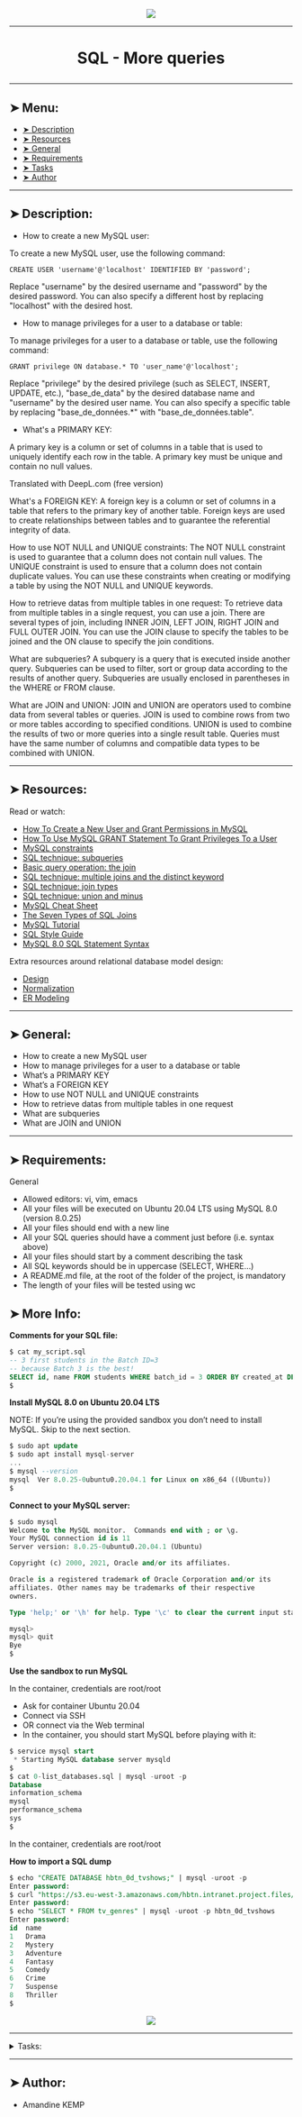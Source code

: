 <p align="center">
    <img [SQL - More queries] src="https://media.geeksforgeeks.org/wp-content/cdn-uploads/20230128155315/10-Most-Used-SQL-Queries-For-Developers.png">
</p>

----------

# <p align="center">SQL - More queries</p>

----------

## ➤ Menu:

* [➤ Description](https://github.com/amandinekemp/holbertonschool-higher_level_programming/tree/main/SQL_more_queries#-description)
* [➤ Resources](https://github.com/amandinekemp/holbertonschool-higher_level_programming/tree/main/SQL_more_queries#-resources)
* [➤ General](https://github.com/amandinekemp/holbertonschool-higher_level_programming/tree/main/SQL_more_queries#-general)
* [➤ Requirements](https://github.com/amandinekemp/holbertonschool-higher_level_programming/tree/main/SQL_more_queries#-requirements)
* [➤ Tasks](https://github.com/amandinekemp/holbertonschool-higher_level_programming/tree/main/SQL_more_queries#-author)
* [➤ Author](https://github.com/amandinekemp/holbertonschool-higher_level_programming/tree/main/SQL_more_queries#-author)

----------

## ➤ Description:

* How to create a new MySQL user:

To create a new MySQL user, use the following command:
```
CREATE USER 'username'@'localhost' IDENTIFIED BY 'password';
```
Replace "username" by the desired username and "password" by the desired password. You can also specify a different host by replacing "localhost" with the desired host.

* How to manage privileges for a user to a database or table:

To manage privileges for a user to a database or table, use the following command:
```
GRANT privilege ON database.* TO 'user_name'@'localhost';
```
Replace "privilege" by the desired privilege (such as SELECT, INSERT, UPDATE, etc.), "base_de_data" by the desired database name and "username" by the desired user name. You can also specify a specific table by replacing "base_de\_données.\*" with "base_de\_données.table".

* What's a PRIMARY KEY:

A primary key is a column or set of columns in a table that is used to uniquely identify each row in the table. A primary key must be unique and contain no null values.

Translated with DeepL.com (free version)

What's a FOREIGN KEY:
A foreign key is a column or set of columns in a table that refers to the primary key of another table. Foreign keys are used to create relationships between tables and to guarantee the referential integrity of data.

How to use NOT NULL and UNIQUE constraints:
The NOT NULL constraint is used to guarantee that a column does not contain null values. The UNIQUE constraint is used to ensure that a column does not contain duplicate values. You can use these constraints when creating or modifying a table by using the NOT NULL and UNIQUE keywords.

How to retrieve datas from multiple tables in one request:
To retrieve data from multiple tables in a single request, you can use a join. There are several types of join, including INNER JOIN, LEFT JOIN, RIGHT JOIN and FULL OUTER JOIN. You can use the JOIN clause to specify the tables to be joined and the ON clause to specify the join conditions.

What are subqueries?
A subquery is a query that is executed inside another query. Subqueries can be used to filter, sort or group data according to the results of another query. Subqueries are usually enclosed in parentheses in the WHERE or FROM clause.

What are JOIN and UNION:
JOIN and UNION are operators used to combine data from several tables or queries. JOIN is used to combine rows from two or more tables according to specified conditions. UNION is used to combine the results of two or more queries into a single result table. Queries must have the same number of columns and compatible data types to be combined with UNION.

----------

## ➤ Resources:

Read or watch:

* [How To Create a New User and Grant Permissions in MySQL](https://intranet.hbtn.io/rltoken/1tuxYhEv__bmrwkAicbjpA)
* [How To Use MySQL GRANT Statement To Grant Privileges To a User](https://intranet.hbtn.io/rltoken/km4VxJIBhjKVfiWEBETk-w)
* [MySQL constraints](https://intranet.hbtn.io/rltoken/AHI2a6vFyr8h4LeI6xK96w)
* [SQL technique: subqueries](https://intranet.hbtn.io/rltoken/UvrRJYwhKKL-WcqdfR4ZTg)
* [Basic query operation: the join](https://intranet.hbtn.io/rltoken/vZviDvoYzQSi5asDz-ZsqA)
* [SQL technique: multiple joins and the distinct keyword](https://intranet.hbtn.io/rltoken/vjcpTEMrRJUOXIWBdzzlMg)
* [SQL technique: join types](https://intranet.hbtn.io/rltoken/s0sG5NqFN4nw4-k0KJNBbg)
* [SQL technique: union and minus](https://intranet.hbtn.io/rltoken/tv7XqDq1naSlqSz042VBjA)
* [MySQL Cheat Sheet](https://intranet.hbtn.io/rltoken/g8QlxhHt2_WHdIXE-2oYYw)
* [The Seven Types of SQL Joins](https://intranet.hbtn.io/rltoken/o6faV44f8S34zW3FiO5Mgg)
* [MySQL Tutorial](https://intranet.hbtn.io/rltoken/T3VjE1yBfwJcd1hDD4tItw)
* [SQL Style Guide](https://intranet.hbtn.io/rltoken/0NaQZjOUvQuWy0xGPhTkVw)
* [MySQL 8.0 SQL Statement Syntax](https://intranet.hbtn.io/rltoken/R5KAnzO4iwYo2LgD3eKL8A)

Extra resources around relational database model design:

* [Design](https://intranet.hbtn.io/rltoken/A81_Vk2TV-f_f5wG0HK6Zw)
* [Normalization](https://intranet.hbtn.io/rltoken/cwgE_DVy7l3ap6lCVJsPZQ)
* [ER Modeling](https://intranet.hbtn.io/rltoken/1JFNpSloiEAI7aLW2rnyKw)

----------

## ➤ General:

* How to create a new MySQL user
* How to manage privileges for a user to a database or table
* What’s a PRIMARY KEY
* What’s a FOREIGN KEY
* How to use NOT NULL and UNIQUE constraints
* How to retrieve datas from multiple tables in one request
* What are subqueries
* What are JOIN and UNION

----------

## ➤ Requirements:

General

* Allowed editors: vi, vim, emacs
* All your files will be executed on Ubuntu 20.04 LTS using MySQL 8.0 (version 8.0.25)
* All your files should end with a new line
* All your SQL queries should have a comment just before (i.e. syntax above)
* All your files should start by a comment describing the task
* All SQL keywords should be in uppercase (SELECT, WHERE…)
* A README.md file, at the root of the folder of the project, is mandatory
* The length of your files will be tested using wc

## ➤ More Info:

**Comments for your SQL file:**

```sql
$ cat my_script.sql
-- 3 first students in the Batch ID=3
-- because Batch 3 is the best!
SELECT id, name FROM students WHERE batch_id = 3 ORDER BY created_at DESC LIMIT 3;
$
```

**Install MySQL 8.0 on Ubuntu 20.04 LTS**

NOTE: If you’re using the provided sandbox you don’t need to install MySQL. Skip to the next section.

```sql
$ sudo apt update
$ sudo apt install mysql-server
...
$ mysql --version
mysql  Ver 8.0.25-0ubuntu0.20.04.1 for Linux on x86_64 ((Ubuntu))
$
```

**Connect to your MySQL server:**

```sql
$ sudo mysql
Welcome to the MySQL monitor.  Commands end with ; or \g.
Your MySQL connection id is 11
Server version: 8.0.25-0ubuntu0.20.04.1 (Ubuntu)

Copyright (c) 2000, 2021, Oracle and/or its affiliates.

Oracle is a registered trademark of Oracle Corporation and/or its
affiliates. Other names may be trademarks of their respective
owners.

Type 'help;' or '\h' for help. Type '\c' to clear the current input statement.

mysql>
mysql> quit
Bye
$
```

**Use the sandbox to run MySQL**

In the container, credentials are root/root

* Ask for container Ubuntu 20.04
* Connect via SSH
* OR connect via the Web terminal
* In the container, you should start MySQL before playing with it:

```sql
$ service mysql start                                                   
 * Starting MySQL database server mysqld 
$
$ cat 0-list_databases.sql | mysql -uroot -p                               
Database                                                                                   
information_schema                                                                         
mysql                                                                                      
performance_schema                                                                         
sys                      
$
```

In the container, credentials are root/root

**How to import a SQL dump**

```sql
$ echo "CREATE DATABASE hbtn_0d_tvshows;" | mysql -uroot -p
Enter password: 
$ curl "https://s3.eu-west-3.amazonaws.com/hbtn.intranet.project.files/holbertonschool-higher-level_programming+/274/hbtn_0d_tvshows.sql" -s | mysql -uroot -p hbtn_0d_tvshows
Enter password: 
$ echo "SELECT * FROM tv_genres" | mysql -uroot -p hbtn_0d_tvshows
Enter password: 
id  name
1   Drama
2   Mystery
3   Adventure
4   Fantasy
5   Comedy
6   Crime
7   Suspense
8   Thriller
$
```
<p align="center">
    <img [Cheatsheet - SQL joins] src="https://github.com/amandinekemp/holbertonschool-higher_level_programming/blob/main/SQL_more_queries/bc2575fee3303b731031.png">
</p>

----------

<details>
<summary>Tasks:</summary>

### 0. 0. My privileges!

Write a script that lists all privileges of the MySQL users user_0d_1 and user_0d_2 on your server (in localhost).

```sql
guillaume@ubuntu:~/$ cat 0-privileges.sql | mysql -hlocalhost -uroot -p
Enter password: 
ERROR 1141 (42000) at line 3: There is no such grant defined for user 'user_0d_1' on host 'localhost'
guillaume@ubuntu:~/$ 
guillaume@ubuntu:~/$ echo "CREATE USER 'user_0d_1'@'localhost';" |  mysql -hlocalhost -uroot -p
Enter password: 
guillaume@ubuntu:~/$ echo "GRANT ALL PRIVILEGES ON *.* TO 'user_0d_1'@'localhost';" |  mysql -hlocalhost -uroot -p
Enter password: 
guillaume@ubuntu:~/$ cat 0-privileges.sql | mysql -hlocalhost -uroot -p
Enter password: 
Grants for user_0d_1@localhost                                                                                                
GRANT SELECT, INSERT, UPDA..., DROP ROLE ON *.* TO `user_0d_1`@`localhost`                                                                                                                             
GRANT APPLICATION_PASSWORD_ADMIN,AUDIT...,XA_RECOVER_ADMIN ON *.* TO `user_0d_1`@`localhost`                                        
ERROR 1141 (42000) at line 4: There is no such grant defined for user 'user_0d_2' on host 'localhost'              
guillaume@ubuntu:~/$
```

Repo:

* GitHub repository: holbertonschool-higher_level_programming
* Directory: SQL_more_queries
* File: 0-privileges.sql
  
### 1. Root user

Write a script that creates the MySQL server user user_0d_1.

* user_0d_1 should have all privileges on your MySQL server
* The user_0d_1 password should be set to user_0d_1_pwd
* If the user user_0d_1 already exists, your script should not fail

```sql
guillaume@ubuntu:~/$ cat 1-create_user.sql | mysql -hlocalhost -uroot -p
Enter password: 
guillaume@ubuntu:~/$ cat 0-privileges.sql | mysql -hlocalhost -uroot -p
Enter password: 
Grants for user_0d_1@localhost                                                                                                
GRANT SELECT, INSERT..., DROP ROLE ON *.* TO `user_0d_1`@`localhost`                                                                                                                             
GRANT APPLICATION_PASSWORD_ADMIN,...,XA_RECOVER_ADMIN ON *.* TO `user_0d_1`@`localhost`                                        
ERROR 1141 (42000) at line 4: There is no such grant defined for user 'user_0d_2' on host 'localhost'
guillaume@ubuntu:~/$
```

Repo:

* GitHub repository: holbertonschool-higher_level_programming
* Directory: SQL_more_queries
* File: 1-create_user.sql
  
### 2. Read user

Write a script that creates the database hbtn_0d_2 and the user user_0d_2.

* user_0d_2 should have only SELECT privilege in the database hbtn_0d_2
* The user_0d_2 password should be set to user_0d_2_pwd
* If the database hbtn_0d_2 already exists, your script should not fail
* If the user user_0d_2 already exists, your script should not fail

```sql
guillaume@ubuntu:~/$ cat 2-create_read_user.sql | mysql -hlocalhost -uroot -p
Enter password: 
guillaume@ubuntu:~/$ cat 0-privileges.sql | mysql -hlocalhost -uroot -p
Enter password: 
Grants for user_0d_1@localhost                                                                                                
GRANT SELECT, ..., DROP ROLE ON *.* TO `user_0d_1`@`localhost`                                                                                                                             
GRANT APPLICATION_PASSWORD_ADMIN,...,XA_RECOVER_ADMIN ON *.* TO `user_0d_1`@`localhost`                                        
Grants for user_0d_2@localhost                                                                                                
GRANT USAGE ON *.* TO `user_0d_2`@`localhost`                                                                                 
GRANT SELECT ON `hbtn_0d_2`.* TO `user_0d_2`@`localhost`  
guillaume@ubuntu:~/$
```

Repo:

* GitHub repository: holbertonschool-higher_level_programming
* Directory: SQL_more_queries
* File: 2-create_read_user.sql
  
3. Always a name

Write a script that creates the table force_name on your MySQL server.

* force_name description:
  * id INT
  * name VARCHAR(256) can’t be null
* The database name will be passed as an argument of the mysql command
* If the table force_name already exists, your script should not fail

```sql
guillaume@ubuntu:~/$ cat 3-force_name.sql | mysql -hlocalhost -uroot -p hbtn_0d_2
Enter password: 
guillaume@ubuntu:~/$ echo 'INSERT INTO force_name (id, name) VALUES (89, "Best School");' | mysql -hlocalhost -uroot -p hbtn_0d_2
Enter password: 
guillaume@ubuntu:~/$ echo 'SELECT * FROM force_name;' | mysql -hlocalhost -uroot -p hbtn_0d_2
Enter password: 
id  name
89  Best School
guillaume@ubuntu:~/$ echo 'INSERT INTO force_name (id) VALUES (333);' | mysql -hlocalhost -uroot -p hbtn_0d_2
Enter password: 
ERROR 1364 (HY000) at line 1: Field 'name' doesn't have a default value
guillaume@ubuntu:~/$ echo 'SELECT * FROM force_name;' | mysql -hlocalhost -uroot -p hbtn_0d_2
Enter password: 
id  name
89  Best School
guillaume@ubuntu:~/$
```

Repo:

* GitHub repository: holbertonschool-higher_level_programming
* Directory: SQL_more_queries
* File: 3-force_name.sql
  
### 4. ID can't be null

Write a script that creates the table id_not_null on your MySQL server.

* id_not_null description:
  * id INT with the default value 1
  * name VARCHAR(256)
* The database name will be passed as an argument of the mysql command
* If the table id_not_null already exists, your script should not fail

```sql
guillaume@ubuntu:~/$ cat 4-never_empty.sql | mysql -hlocalhost -uroot -p hbtn_0d_2
Enter password: 
guillaume@ubuntu:~/$ echo 'INSERT INTO id_not_null (id, name) VALUES (89, "Best School");' | mysql -hlocalhost -uroot -p hbtn_0d_2
Enter password: 
guillaume@ubuntu:~/$ echo 'SELECT * FROM id_not_null;' | mysql -hlocalhost -uroot -p hbtn_0d_2
Enter password: 
id  name
89  Best School
guillaume@ubuntu:~/$ echo 'INSERT INTO id_not_null (name) VALUES ("Best");' | mysql -hlocalhost -uroot -p hbtn_0d_2
Enter password: 
guillaume@ubuntu:~/$ echo 'SELECT * FROM id_not_null;' | mysql -hlocalhost -uroot -p hbtn_0d_2
Enter password: 
id  name
89  Best School
1   Best
guillaume@ubuntu:~/$
```

Repo:

* GitHub repository: holbertonschool-higher_level_programming
* Directory: SQL_more_queries
* File: 4-never_empty.sql
  
### 5. Unique ID

Write a script that creates the table unique_id on your MySQL server.

* unique_id description:
  * id INT with the default value 1 and must be unique
  * name VARCHAR(256)
* The database name will be passed as an argument of the mysql command
* If the table unique_id already exists, your script should not fail

```sql
guillaume@ubuntu:~/$ cat 5-unique_id.sql | mysql -hlocalhost -uroot -p hbtn_0d_2
Enter password: 
guillaume@ubuntu:~/$ echo 'INSERT INTO unique_id (id, name) VALUES (89, "Best School");' | mysql -hlocalhost -uroot -p hbtn_0d_2
Enter password: 
guillaume@ubuntu:~/$ echo 'SELECT * FROM unique_id;' | mysql -hlocalhost -uroot -p hbtn_0d_2
Enter password: 
id  name
89  Best School
guillaume@ubuntu:~/$ echo 'INSERT INTO unique_id (id, name) VALUES (89, "Best");' | mysql -hlocalhost -uroot -p hbtn_0d_2
Enter password: 
ERROR 1062 (23000) at line 1: Duplicate entry '89' for key 'unique_id.id'
guillaume@ubuntu:~/$ echo 'SELECT * FROM unique_id;' | mysql -hlocalhost -uroot -p hbtn_0d_2
Enter password: 
id  name
89  Best School
guillaume@ubuntu:~/$
```

Repo:

* GitHub repository: holbertonschool-higher_level_programming
* Directory: SQL_more_queries
* File: 5-unique_id.sql
  
6. States table

Write a script that creates the database hbtn_0d_usa and the table states (in the database hbtn_0d_usa) on your MySQL server.

* states description:
  * id INT unique, auto generated, can’t be null and is a primary key
  * name VARCHAR(256) can’t be null
* If the database hbtn_0d_usa already exists, your script should not fail
* If the table states already exists, your script should not fail

```sql
guillaume@ubuntu:~/$ cat 6-states.sql | mysql -hlocalhost -uroot -p
Enter password: 
guillaume@ubuntu:~/$ echo 'INSERT INTO states (name) VALUES ("California"), ("Arizona"), ("Texas");' | mysql -hlocalhost -uroot -p hbtn_0d_usa
Enter password: 
guillaume@ubuntu:~/$ echo 'SELECT * FROM states;' | mysql -hlocalhost -uroot -p hbtn_0d_usa
Enter password: 
id  name
1   California
2   Arizona
3   Texas
guillaume@ubuntu:~/$
```

Repo:

* GitHub repository: holbertonschool-higher_level_programming
* Directory: SQL_more_queries
* File: 6-states.sql
  
### 7. Cities table

Write a script that creates the database hbtn_0d_usa and the table cities (in the database hbtn_0d_usa) on your MySQL server.

* cities description:
  * id INT unique, auto generated, can’t be null and is a primary key
  * state_id INT, can’t be null and must be a FOREIGN KEY that references to id of the states table
  * name VARCHAR(256) can’t be null
* If the database hbtn_0d_usa already exists, your script should not fail
* If the table cities already exists, your script should not fail

```sql
guillaume@ubuntu:~/$ cat 7-cities.sql | mysql -hlocalhost -uroot -p
Enter password: 
guillaume@ubuntu:~/$ echo 'INSERT INTO cities (state_id, name) VALUES (1, "San Francisco");' | mysql -hlocalhost -uroot -p hbtn_0d_usa
Enter password: 
guillaume@ubuntu:~/$ echo 'SELECT * FROM cities;' | mysql -hlocalhost -uroot -p hbtn_0d_usa
Enter password: 
id  state_id    name
1   1   San Francisco
guillaume@ubuntu:~/$ echo 'INSERT INTO cities (state_id, name) VALUES (10, "Paris");' | mysql -hlocalhost -uroot -p hbtn_0d_usa
Enter password: 
ERROR 1452 (23000) at line 1: Cannot add or update a child row: a foreign key constraint fails (`hbtn_0d_usa`.`cities`, CONSTRAINT `cities_ibfk_1` FOREIGN KEY (`state_id`) REFERENCES `states` (`id`))
guillaume@ubuntu:~/$ echo 'SELECT * FROM cities;' | mysql -hlocalhost -uroot -p hbtn_0d_usa
Enter password: 
id  state_id    name
1   1   San Francisco
guillaume@ubuntu:~/$
```

Repo:

* GitHub repository: holbertonschool-higher_level_programming
* Directory: SQL_more_queries
* File: 7-cities.sql
  
### 8. Cities of California

Write a script that lists all the cities of California that can be found in the database hbtn_0d_usa.

* The states table contains only one record where name = California (but the id can be different, as per the example)
* Results must be sorted in ascending order by cities.id
* You are not allowed to use the JOIN keyword
* The database name will be passed as an argument of the mysql command

```sql
guillaume@ubuntu:~/$ echo 'SELECT * FROM states;' | mysql -hlocalhost -uroot -p hbtn_0d_usa
Enter password: 
id  name
1   California
2   Arizona
3   Texas
4   Utah
guillaume@ubuntu:~/$ echo 'SELECT * FROM cities;' | mysql -hlocalhost -uroot -p hbtn_0d_usa
Enter password: 
id  state_id    name
1   1   San Francisco
2   1   San Jose
4   2   Page
6   3   Paris
7   3   Houston
8   3   Dallas
guillaume@ubuntu:~/$ cat 8-cities_of_california_subquery.sql | mysql -hlocalhost -uroot -p hbtn_0d_usa
Enter password: 
id  name
1   San Francisco
2   San Jose
guillaume@ubuntu:~/$
```

Repo:

* GitHub repository: holbertonschool-higher_level_programming
* Directory: SQL_more_queries
* File: 8-cities_of_california_subquery.sql
  
9. Cities by States

Write a script that lists all cities contained in the database hbtn_0d_usa.

* Each record should display: cities.id - cities.name - states.name
* Results must be sorted in ascending order by cities.id
* You can use only one SELECT statement
* The database name will be passed as an argument of the mysql command

```sql
guillaume@ubuntu:~/$ echo 'SELECT * FROM states;' | mysql -hlocalhost -uroot -p hbtn_0d_usa
Enter password: 
id  name
1   California
2   Arizona
3   Texas
4   Utah
guillaume@ubuntu:~/$ echo 'SELECT * FROM cities;' | mysql -hlocalhost -uroot -p hbtn_0d_usa
Enter password: 
id  state_id    name
1   1   San Francisco
2   1   San Jose
4   2   Page
6   3   Paris
7   3   Houston
8   3   Dallas
guillaume@ubuntu:~/$ cat 9-cities_by_state_join.sql | mysql -hlocalhost -uroot -p hbtn_0d_usa
Enter password: 
id  name    name
1   San Francisco   California
2   San Jose    California
4   Page    Arizona
6   Paris   Texas
7   Houston Texas
8   Dallas  Texas
guillaume@ubuntu:~/$
```

Repo:

* GitHub repository: holbertonschool-higher_level_programming
* Directory: SQL_more_queries
* File: 9-cities_by_state_join.sql
  
### 10. Genre ID by show

Import the database dump from hbtn_0d_tvshows to your MySQL server: download

Write a script that lists all shows contained in hbtn_0d_tvshows that have at least one genre linked.

* Each record should display: tv_shows.title - tv_show_genres.genre_id
* Results must be sorted in ascending order by tv_shows.title and tv_show_genres.genre_id
* You can use only one SELECT statement
* The database name will be passed as an argument of the mysql command

```sql
guillaume@ubuntu:~/$ cat 10-genre_id_by_show.sql | mysql -hlocalhost -uroot -p hbtn_0d_tvshows
Enter password: 
title   genre_id
Breaking Bad    1
Breaking Bad    6
Breaking Bad    7
Breaking Bad    8
Dexter  1
Dexter  2
Dexter  6
Dexter  7
Dexter  8
Game of Thrones 1
Game of Thrones 3
Game of Thrones 4
House   1
House   2
New Girl    5
Silicon Valley  5
The Big Bang Theory 5
The Last Man on Earth   1
The Last Man on Earth   5
guillaume@ubuntu:~/$
```

Repo:

* GitHub repository: holbertonschool-higher_level_programming
* Directory: SQL_more_queries
* File: 10-genre_id_by_show.sql
  
### 11. Genre ID for all shows

Import the database dump of hbtn_0d_tvshows to your MySQL server: download (same as 10-genre_id_by_show.sql)

Write a script that lists all shows contained in the database hbtn_0d_tvshows.

* Each record should display: tv_shows.title - tv_show_genres.genre_id
* Results must be sorted in ascending order by tv_shows.title and tv_show_genres.genre_id
* If a show doesn’t have a genre, display NULL
* You can use only one SELECT statement
* The database name will be passed as an argument of the mysql command

```sql
guillaume@ubuntu:~/$ cat 11-genre_id_all_shows.sql | mysql -hlocalhost -uroot -p hbtn_0d_tvshows
Enter password: 
title   genre_id
Better Call Saul    NULL
Breaking Bad    1
Breaking Bad    6
Breaking Bad    7
Breaking Bad    8
Dexter  1
Dexter  2
Dexter  6
Dexter  7
Dexter  8
Game of Thrones 1
Game of Thrones 3
Game of Thrones 4
Homeland    NULL
House   1
House   2
New Girl    5
Silicon Valley  5
The Big Bang Theory 5
The Last Man on Earth   1
The Last Man on Earth   5
guillaume@ubuntu:~/$
```

Repo:

* GitHub repository: holbertonschool-higher_level_programming
* Directory: SQL_more_queries
* File: 11-genre_id_all_shows.sql
  
### 12. No genre

Import the database dump from hbtn_0d_tvshows to your MySQL server: download (same as 11-genre_id_all_shows.sql)

Write a script that lists all shows contained in hbtn_0d_tvshows without a genre linked.

* Each record should display: tv_shows.title - tv_show_genres.genre_id
* Results must be sorted in ascending order by tv_shows.title and tv_show_genres.genre_id
* You can use only one SELECT statement
* The database name will be passed as an argument of the mysql command

```sql
guillaume@ubuntu:~/$ cat 12-no_genre.sql | mysql -hlocalhost -uroot -p hbtn_0d_tvshows
Enter password: 
title   genre_id
Better Call Saul    NULL
Homeland    NULL
guillaume@ubuntu:~/$
```

Repo:

* GitHub repository: holbertonschool-higher_level_programming
* Directory: SQL_more_queries
* File: 12-no_genre.sql
  
### 13. Number of shows by genre

Import the database dump from hbtn_0d_tvshows to your MySQL server: download (same as 12-no_genre.sql)

Write a script that lists all genres from hbtn_0d_tvshows and displays the number of shows linked to each.

* Each record should display: <TV Show genre> - <Number of shows linked to this genre>
* First column must be called genre
* Second column must be called number_of_shows
* Don’t display a genre that doesn’t have any shows linked
* Results must be sorted in descending order by the number of shows linked
* You can use only one SELECT statement
* The database name will be passed as an argument of the mysql command

```sql
guillaume@ubuntu:~/$ cat 13-count_shows_by_genre.sql | mysql -hlocalhost -uroot -p hbtn_0d_tvshows
Enter password: 
genre   number_of_shows
Drama   5
Comedy  4
Mystery 2
Crime   2
Suspense    2
Thriller    2
Adventure   1
Fantasy 1
guillaume@ubuntu:~/$
```

Repo:

* GitHub repository: holbertonschool-higher_level_programming
* Directory: SQL_more_queries
* File: 13-count_shows_by_genre.sql
  
### 14. My genres

Import the database dump from hbtn_0d_tvshows to your MySQL server: download (same as 13-count_shows_by_genre.sql)

Write a script that uses the hbtn_0d_tvshows database to lists all genres of the show Dexter.

* The tv_shows table contains only one record where title = Dexter (but the id can be different)
* Each record should display: tv_genres.name
* Results must be sorted in ascending order by the genre name
* You can use only one SELECT statement
* The database name will be passed as an argument of the mysql command

```sql
guillaume@ubuntu:~/$ cat 14-my_genres.sql | mysql -hlocalhost -uroot -p hbtn_0d_tvshows
Enter password: 
name
Crime
Drama
Mystery
Suspense
Thriller
guillaume@ubuntu:~/$
```

Repo:

* GitHub repository: holbertonschool-higher_level_programming
* Directory: SQL_more_queries
* File: 14-my_genres.sql
  
### 15. Only Comedy

Import the database dump from hbtn_0d_tvshows to your MySQL server: download (same as 14-my_genres.sql)

Write a script that lists all Comedy shows in the database hbtn_0d_tvshows.

* The tv_genres table contains only one record where name = Comedy (but the id can be different)
* Each record should display: tv_shows.title
* Results must be sorted in ascending order by the show title
* You can use only one SELECT statement
* The database name will be passed as an argument of the mysql command

```sql
guillaume@ubuntu:~/$ cat 15-comedy_only.sql | mysql -hlocalhost -uroot -p hbtn_0d_tvshows
Enter password: 
title
New Girl
Silicon Valley
The Big Bang Theory
The Last Man on Earth
guillaume@ubuntu:~/$
```

Repo:

* GitHub repository: holbertonschool-higher_level_programming
* Directory: SQL_more_queries
* File: 15-comedy_only.sql
  
### 16. List shows and genres

Import the database dump from hbtn_0d_tvshows to your MySQL server: download (same as 15-comedy_only.sql)

Write a script that lists all shows, and all genres linked to that show, from the database hbtn_0d_tvshows.

* If a show doesn’t have a genre, display NULL in the genre column
* Each record should display: tv_shows.title - tv_genres.name
* Results must be sorted in ascending order by the show title and genre name
* You can use only one SELECT statement
* The database name will be passed as an argument of the mysql command

```sql
guillaume@ubuntu:~/$ cat 16-shows_by_genre.sql | mysql -hlocalhost -uroot -p hbtn_0d_tvshows
Enter password: 
title   name
Better Call Saul    NULL
Breaking Bad    Crime
Breaking Bad    Drama
Breaking Bad    Suspense
Breaking Bad    Thriller
Dexter  Crime
Dexter  Drama
Dexter  Mystery
Dexter  Suspense
Dexter  Thriller
Game of Thrones Adventure
Game of Thrones Drama
Game of Thrones Fantasy
Homeland    NULL
House   Drama
House   Mystery
New Girl    Comedy
Silicon Valley  Comedy
The Big Bang Theory Comedy
The Last Man on Earth   Comedy
The Last Man on Earth   Drama
guillaume@ubuntu:~/$
```

Repo:

* GitHub repository: holbertonschool-higher_level_programming
* Directory: SQL_more_queries
* File: 16-shows_by_genre.sql

</details>

----------

## ➤ Author:

- Amandine KEMP